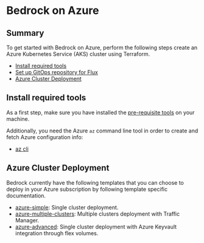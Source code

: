 # Bedrock on Azure

## Summary

To get started with Bedrock on Azure, perform the following steps create an Azure Kubernetes Service (AKS) cluster using Terraform. 

- [Install required tools](#install-required-tools)
- [Set up GitOps repository for Flux](../../common/flux/)
- [Azure Cluster Deployment](##Azure-Cluster-Deployment)

## Install required tools

As a first step, make sure you have installed the [pre-requisite tools](../README.md) on your machine.

Additionally, you need the Azure `az` command line tool in order to create and fetch Azure configuration info:

- [az cli](https://docs.microsoft.com/en-us/cli/azure/install-azure-cli?view=azure-cli-latest)

## Azure Cluster Deployment

Bedrock currently have the following templates that you can choose to deploy in your Azure subscription by following template specific documentation.

- [azure-simple](../environments/azure-simple/): Single cluster deployment.
- [azure-multiple-clusters](../environments/azure-multiple-clusters/): Multiple clusters  deployment with Traffic Manager.
- [azure-advanced](../environments/azure-advanced): Single cluster deployment with Azure Keyvault integration through flex volumes.

